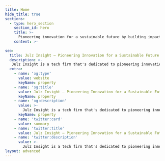 ```yaml
---
title: Home
hide_title: true
sections:
  - type: hero_section
    section_id: hero
    title: >-
      Pioneering innovation for a sustainable future by building impactful products, brands and solutions.
    content: >- 
    
seo:
  title: Julz Insight — Pioneering Innovation for a Sustainable Future
  description: >-
   Julz Insight is a tech firm that's dedicated to pioneering innovation for a sustainable future through building impactful products, brands, and solutions
  extra:
    - name: 'og:type'
      value: website
      keyName: property
    - name: 'og:title'
      value: Julz Insight — Pioneering Innovation for a Sustainable Future
      keyName: property
    - name: 'og:description'
      value: >-
        Julz Insight is a tech firm that's dedicated to pioneering innovation for a sustainable future through building impactful products, brands, and solutions
      keyName: property
    - name: 'twitter:card'
      value: summary
    - name: 'twitter:title'
      value: Julz Insight — Pioneering Innovation for a Sustainable Future
    - name: 'twitter:description'
      value: >-
        Julz Insight is a tech firm that's dedicated to pioneering innovation for a sustainable future through building impactful products, brands, and solutions
layout: advanced
---
```

